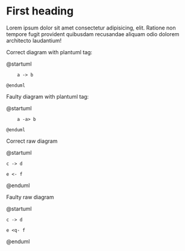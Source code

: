 # First heading

Lorem ipsum dolor sit amet consectetur adipisicing, elit. Ratione non tempore fugit provident quibusdam recusandae aliquam odio dolorem architecto laudantium!

Correct diagram with plantuml tag:

<plantuml>
    @startuml

        a -> b

    @enduml
</plantuml>

Faulty diagram with plantuml tag:

<plantuml>
    @startuml

        a -a> b

    @enduml
</plantuml>

Correct raw diagram 

@startuml

    c -> d

    e <- f

@enduml

Faulty raw diagram

@startuml

    c -> d

    e <q- f

@enduml